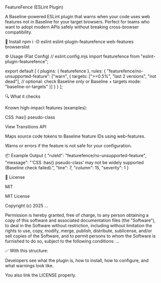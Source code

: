 FeatureFence (ESLint Plugin)

A Baseline-powered ESLint plugin that warns when your code uses web features not in Baseline for your target browsers. Perfect for teams who want to adopt modern APIs safely without breaking cross-browser compatibility.

🚀 Install
npm i -D eslint eslint-plugin-featurefence web-features browserslist

⚙️ Usage (Flat Config)
// eslint.config.mjs
import featurefence from "eslint-plugin-featurefence";

export default [
  {
    plugins: { featurefence },
    rules: {
      "featurefence/no-unsupported-feature": ["warn", {
        targets: [">=0.5%", "last 2 versions", "not dead"],
        // optional: check Baseline only or Baseline + targets
        mode: "baseline-or-targets"
      }]
    }
  }
];

🔍 What it checks

Known high-impact features (examples):

CSS :has() pseudo-class

View Transitions API

Maps source code tokens to Baseline feature IDs using web-features.

Warns or errors if the feature is not safe for your configuration.

📦 Example Output
{
  "ruleId": "featurefence/no-unsupported-feature",
  "message": "‘CSS :has() pseudo-class’ may not be widely supported (Baseline check failed).",
  "line": 7,
  "column": 15,
  "severity": 1
}

📜 License

MIT

MIT License

Copyright (c) 2025 ...

Permission is hereby granted, free of charge, to any person obtaining a copy
of this software and associated documentation files (the "Software"), to deal
in the Software without restriction, including without limitation the rights
to use, copy, modify, merge, publish, distribute, sublicense, and/or sell
copies of the Software, and to permit persons to whom the Software is
furnished to do so, subject to the following conditions:
...


✅ With this structure:

Developers see what the plugin is, how to install, how to configure, and what warnings look like.

You also link the LICENSE properly.